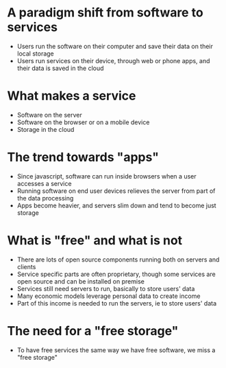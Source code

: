 # A paradigm shift from software to services

- Users run the software on their computer and save their data on their local storage
- Users run services on their device, through web or phone apps, and their data is saved in the cloud

# What makes a service

- Software on the server
- Software on the browser or on a mobile device
- Storage in the cloud

# The trend towards "apps"

- Since javascript, software can run inside browsers when a user accesses a service
- Running software on end user devices relieves the server from part of the data processing
- Apps become heavier, and servers slim down and tend to become just storage

# What is "free" and what is not

- There are lots of open source components running both on servers and clients
- Service specific parts are often proprietary, though some services are open source and can be installed on premise
- Services still need servers to run, basically to store users' data
- Many economic models leverage personal data to create income
- Part of this income is needed to run the servers, ie to store users' data

# The need for a "free storage"

- To have free services the same way we have free software, we miss a "free storage"
